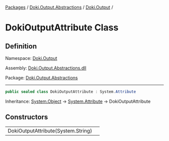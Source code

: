 [Packages](../../README.md) / [Doki.Output.Abstractions](../README.md) / [Doki.Output](README.md) / 

# DokiOutputAttribute Class

## Definition

Namespace: [Doki.Output](README.md)

Assembly: [Doki.Output.Abstractions.dll](../README.md)

Package: [Doki.Output.Abstractions](https://www.nuget.org/packages/Doki.Output.Abstractions)

---

```csharp
public sealed class DokiOutputAttribute : System.Attribute
```

Inheritance: [System.Object](https://learn.microsoft.com/en-us/dotnet/api/System.Object) → [System.Attribute](https://learn.microsoft.com/en-us/dotnet/api/System.Attribute) → DokiOutputAttribute

## Constructors

|   |   |
|---|---|
|DokiOutputAttribute(System.String)||


